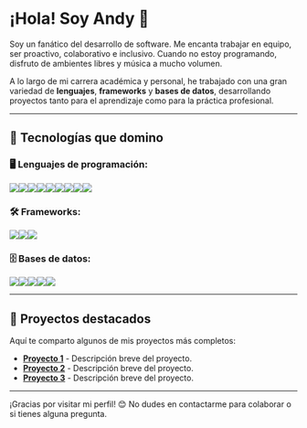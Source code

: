 # ¡Hola! Soy Andy 👋

Soy un fanático del desarrollo de software. Me encanta trabajar en equipo, ser proactivo, colaborativo e inclusivo. Cuando no estoy programando, disfruto de ambientes libres y música a mucho volumen.

A lo largo de mi carrera académica y personal, he trabajado con una gran variedad de **lenguajes**, **frameworks** y **bases de datos**, desarrollando proyectos tanto para el aprendizaje como para la práctica profesional.

---

## 🚀 Tecnologías que domino

### 🖥️ Lenguajes de programación:
<div style="display: flex; flex-wrap: wrap;">
  <img src="https://img.shields.io/badge/Python-3776AB?style=for-the-badge&logo=python&logoColor=white" />
  <img src="https://img.shields.io/badge/Java-007396?style=for-the-badge&logo=java&logoColor=white" />
  <img src="https://img.shields.io/badge/PHP-777BB4?style=for-the-badge&logo=php&logoColor=white" />
  <img src="https://img.shields.io/badge/Kotlin-0095D5?style=for-the-badge&logo=kotlin&logoColor=white" />
  <img src="https://img.shields.io/badge/C%23-239120?style=for-the-badge&logo=c-sharp&logoColor=white" />
  <img src="https://img.shields.io/badge/C-00599C?style=for-the-badge&logo=c&logoColor=white" />
  <img src="https://img.shields.io/badge/C++-00599C?style=for-the-badge&logo=c%2B%2B&logoColor=white" />
  <img src="https://img.shields.io/badge/JavaScript-F7DF1E?style=for-the-badge&logo=javascript&logoColor=black" />
  <img src="https://img.shields.io/badge/CSS-1572B6?style=for-the-badge&logo=css3&logoColor=white" />
</div>

### 🛠️ Frameworks:
<div style="display: flex; flex-wrap: wrap;">
  <img src="https://img.shields.io/badge/Spring_Boot-6DB33F?style=for-the-badge&logo=spring&logoColor=white" />
  <img src="https://img.shields.io/badge/Laravel-FF2D20?style=for-the-badge&logo=laravel&logoColor=white" />
  <img src="https://img.shields.io/badge/Xamarin-3498DB?style=for-the-badge&logo=xamarin&logoColor=white" />
</div>

### 🗄️ Bases de datos:
<div style="display: flex; flex-wrap: wrap;">
  <img src="https://img.shields.io/badge/PostgreSQL-336791?style=for-the-badge&logo=postgresql&logoColor=white" />
  <img src="https://img.shields.io/badge/MySQL-4479A1?style=for-the-badge&logo=mysql&logoColor=white" />
  <img src="https://img.shields.io/badge/Oracle-F80000?style=for-the-badge&logo=oracle&logoColor=white" />
  <img src="https://img.shields.io/badge/Firebase-FFCA28?style=for-the-badge&logo=firebase&logoColor=black" />
  <img src="https://img.shields.io/badge/MongoDB-47A248?style=for-the-badge&logo=mongodb&logoColor=white" />
</div>

---

## 📂 Proyectos destacados

Aquí te comparto algunos de mis proyectos más completos:

- [**Proyecto 1**](https://github.com/andyl/proyecto1) - Descripción breve del proyecto.
- [**Proyecto 2**](https://github.com/andyl/proyecto2) - Descripción breve del proyecto.
- [**Proyecto 3**](https://github.com/andyl/proyecto3) - Descripción breve del proyecto.

---

¡Gracias por visitar mi perfil! 😊 No dudes en contactarme para colaborar o si tienes alguna pregunta.

